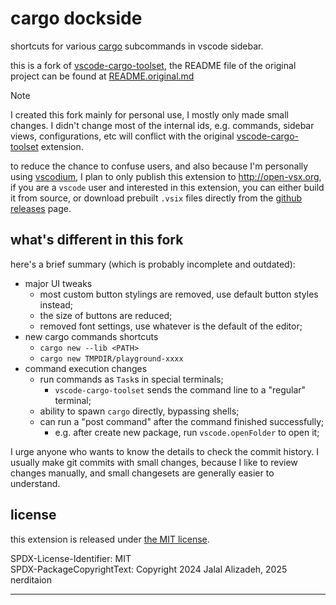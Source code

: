 # cargo dockside

shortcuts for various [cargo] subcommands in vscode sidebar.

this is a fork of [vscode-cargo-toolset], the README file of the original
project can be found at [README.original.md](./README.original.md)

> [!NOTE]
> I created this fork mainly for personal use, I mostly only made small changes.
> I didn't change most of the internal ids, e.g. commands, sidebar views,
> configurations, etc will conflict with the original [vscode-cargo-toolset]
> extension.

to reduce the chance to confuse users, and also because I'm personally
using [vscodium], I plan to only publish this extension to http://open-vsx.org,
if you are a `vscode` user and interested in this extension, you can either
build it from source, or download prebuilt `.vsix` files directly from the
[github releases](https://github.com/nerditation/cargo-dockside/releases) page.


## what's different in this fork

here's a brief summary (which is probably incomplete and outdated):

- major UI tweaks
  - most custom button stylings are removed, use default button styles instead;
  - the size of buttons are reduced;
  - removed font settings, use whatever is the default of the editor;
- new cargo commands shortcuts
  - `cargo new --lib <PATH>`
  - `cargo new TMPDIR/playground-xxxx`
- command execution changes
  - run commands as `Task`s in special terminals;
    - `vscode-cargo-toolset` sends the command line to a "regular" terminal;
  - ability to spawn `cargo` directly, bypassing shells;
  - can run a "post command" after the command finished successfully;
    - e.g. after create new package, run `vscode.openFolder` to open it;

I urge anyone who wants to know the details to check the commit history.
I usually make git commits with small changes, because I like to review changes
manually, and small changesets are generally easier to understand.


## license

this extension is released under [the MIT license](./LICENSE).

SPDX-License-Identifier: MIT
<br/>
SPDX-PackageCopyrightText: Copyright 2024 Jalal Alizadeh, 2025 nerditaion


--------

[cargo]: https://doc.rust-lang.org/stable/cargo/
[vscode-cargo-toolset]: https://github.com/calalalizade/vscode-cargo-toolset
[vscodium]: https://github.com/VSCodium/vscodium/
